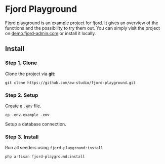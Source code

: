 # Fjord Playground

Fjord playground is an example project for fjord. It gives an overview of the functions and the possibility to try them out. You can simply visit the project on [demo.fjord-admin.com](demo.fjord-admin.com) or install it locally.

## Install

### Step 1. Clone

Clone the project via **git**:

```shell
git clone https://github.com/aw-studio/fjord-playground.git
```

### Step 2. Setup

Create a `.env` file.

```shell
cp .env.example .env
```

Setup a database connection.

### Step 3. Install

Run all seeders using `fjord-playground:install`

```shell
php artisan fjord-playground:install
```
